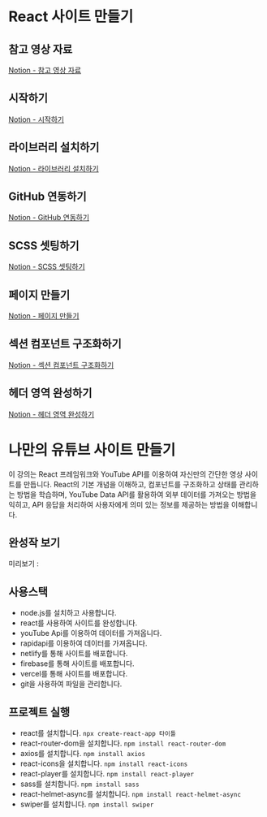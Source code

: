 # React 사이트 만들기

## 참고 영상 자료
[Notion - 참고 영상 자료](https://ten-wax-7f1.notion.site/11f2d214a05b4d6eadab7b530ead0015?pvs=4)

## 시작하기
[Notion - 시작하기](https://ten-wax-7f1.notion.site/0a4d616202b7466bb67abb8997c8984f?pvs=4)

## 라이브러리 설치하기
[Notion - 라이브러리 설치하기](https://ten-wax-7f1.notion.site/89f696350e3748648fe5c6061848d72a?pvs=4)

## GitHub 연동하기
[Notion - GitHub 연동하기](https://ten-wax-7f1.notion.site/GitHub-f7b2726775d04f40a38ecc481bb14f47?pvs=4)

## SCSS 셋팅하기
[Notion - SCSS 셋팅하기](https://ten-wax-7f1.notion.site/SCSS-1be1184693c04190b4d4a091ecb29076?pvs=4)

## 페이지 만들기
[Notion - 페이지 만들기](https://ten-wax-7f1.notion.site/4ded76d80a16488bab1eb672349a9d00?pvs=4)

## 섹션 컴포넌트 구조화하기
[Notion - 섹션 컴포넌트 구조화하기](https://ten-wax-7f1.notion.site/aa826e29c00944eab81c6b2ee6fe83f8?pvs=4)

## 헤더 영역 완성하기
[Notion - 헤더 영역 완성하기](https://ten-wax-7f1.notion.site/cb7d63980fbb4a2b8f8410f0416f4eb0?pvs=4)





# 나만의 유튜브 사이트 만들기

이 강의는 React 프레임워크와 YouTube API를 이용하여 자신만의 간단한 영상 사이트를 만듭니다. React의 기본 개념을 이해하고, 컴포넌트를 구조화하고 상태를 관리하는 방법을 학습하며, 
YouTube Data API를 활용하여 외부 데이터를 가져오는 방법을 익히고, API 응답을 처리하여 사용자에게 의미 있는 정보를 제공하는 방법을 이해합니다.

## 완성작 보기
미리보기 : 

## 사용스택
- node.js를 설치하고 사용합니다. 
- react를 사용하여 사이트를 완성합니다. 
- youTube Api를 이용하여 데이터를 가져옵니다.
- rapidapi를 이용하여 데이터를 가져옵니다.
- netlify를 통해 사이트를 배포합니다.
- firebase를 통해 사이트를 배포합니다.
- vercel를 통해 사이트를 배포합니다.
- git을 사용하여 파일을 관리합니다.

## 프로젝트 실행
- react를 설치합니다. `npx create-react-app 타이틀`
- react-router-dom을 설치합니다. `npm install react-router-dom`
- axios를 설치합니다. `npm install axios`
- react-icons을 설치합니다. `npm install react-icons`
- react-player를 설치합니다. `npm install react-player`
- sass를 설치합니다. `npm install sass`
- react-helmet-async를 설치합니다. `npm install react-helmet-async`
- swiper를 설치합니다. `npm install swiper`